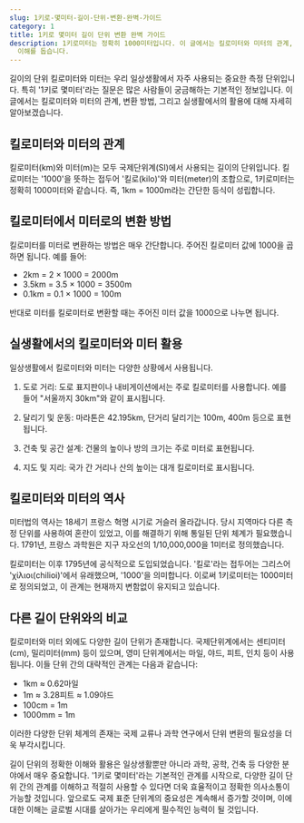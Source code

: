```yaml
---
slug: 1키로-몇미터-길이-단위-변환-완벽-가이드
category: 1
title: 1키로 몇미터 길이 단위 변환 완벽 가이드
description: 1키로미터는 정확히 1000미터입니다. 이 글에서는 킬로미터와 미터의 관계, 변환 방법, 실생활 예시를 통해 길이 단위에 대한
  이해를 돕습니다.
---
```

길이의 단위 킬로미터와 미터는 우리 일상생활에서 자주 사용되는 중요한 측정 단위입니다. 특히 '1키로 몇미터'라는 질문은 많은 사람들이 궁금해하는 기본적인 정보입니다. 이 글에서는 킬로미터와 미터의 관계, 변환 방법, 그리고 실생활에서의 활용에 대해 자세히 알아보겠습니다.

## 킬로미터와 미터의 관계

킬로미터(km)와 미터(m)는 모두 국제단위계(SI)에서 사용되는 길이의 단위입니다. 킬로미터는 '1000'을 뜻하는 접두어 '킬로(kilo)'와 미터(meter)의 조합으로, 1키로미터는 정확히 1000미터와 같습니다. 즉, 1km = 1000m라는 간단한 등식이 성립합니다.

## 킬로미터에서 미터로의 변환 방법

킬로미터를 미터로 변환하는 방법은 매우 간단합니다. 주어진 킬로미터 값에 1000을 곱하면 됩니다. 예를 들어:

- 2km = 2 × 1000 = 2000m
- 3.5km = 3.5 × 1000 = 3500m
- 0.1km = 0.1 × 1000 = 100m

반대로 미터를 킬로미터로 변환할 때는 주어진 미터 값을 1000으로 나누면 됩니다.

## 실생활에서의 킬로미터와 미터 활용

일상생활에서 킬로미터와 미터는 다양한 상황에서 사용됩니다.

1. 도로 거리: 도로 표지판이나 내비게이션에서는 주로 킬로미터를 사용합니다. 예를 들어 "서울까지 30km"와 같이 표시됩니다.

2. 달리기 및 운동: 마라톤은 42.195km, 단거리 달리기는 100m, 400m 등으로 표현됩니다.

3. 건축 및 공간 설계: 건물의 높이나 방의 크기는 주로 미터로 표현됩니다.

4. 지도 및 지리: 국가 간 거리나 산의 높이는 대개 킬로미터로 표시됩니다.

## 킬로미터와 미터의 역사

미터법의 역사는 18세기 프랑스 혁명 시기로 거슬러 올라갑니다. 당시 지역마다 다른 측정 단위를 사용하여 혼란이 있었고, 이를 해결하기 위해 통일된 단위 체계가 필요했습니다. 1791년, 프랑스 과학원은 지구 자오선의 1/10,000,000을 1미터로 정의했습니다.

킬로미터는 이후 1795년에 공식적으로 도입되었습니다. '킬로'라는 접두어는 그리스어 'χίλιοι(chilioi)'에서 유래했으며, '1000'을 의미합니다. 이로써 1키로미터는 1000미터로 정의되었고, 이 관계는 현재까지 변함없이 유지되고 있습니다.

## 다른 길이 단위와의 비교

킬로미터와 미터 외에도 다양한 길이 단위가 존재합니다. 국제단위계에서는 센티미터(cm), 밀리미터(mm) 등이 있으며, 영미 단위계에서는 마일, 야드, 피트, 인치 등이 사용됩니다. 이들 단위 간의 대략적인 관계는 다음과 같습니다:

- 1km ≈ 0.62마일
- 1m ≈ 3.28피트 ≈ 1.09야드
- 100cm = 1m
- 1000mm = 1m

이러한 다양한 단위 체계의 존재는 국제 교류나 과학 연구에서 단위 변환의 필요성을 더욱 부각시킵니다.

길이 단위의 정확한 이해와 활용은 일상생활뿐만 아니라 과학, 공학, 건축 등 다양한 분야에서 매우 중요합니다. '1키로 몇미터'라는 기본적인 관계를 시작으로, 다양한 길이 단위 간의 관계를 이해하고 적절히 사용할 수 있다면 더욱 효율적이고 정확한 의사소통이 가능할 것입니다. 앞으로도 국제 표준 단위계의 중요성은 계속해서 증가할 것이며, 이에 대한 이해는 글로벌 시대를 살아가는 우리에게 필수적인 능력이 될 것입니다.